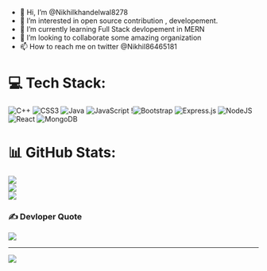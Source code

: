 - 👋 Hi, I’m @Nikhilkhandelwal8278
- 👀 I’m interested in open source contribution , developement. 
- 🌱 I’m currently learning Full Stack devlopement in MERN
- 💞️ I’m looking to collaborate some amazing organization
- 📫 How to reach me on twitter @Nikhil86465181

# 💻 Tech Stack:
![C++](https://img.shields.io/badge/c++-%2300599C.svg?style=for-the-badge&logo=c%2B%2B&logoColor=white) ![CSS3](https://img.shields.io/badge/css3-%231572B6.svg?style=for-the-badge&logo=css3&logoColor=white) ![Java](https://img.shields.io/badge/java-%23ED8B00.svg?style=for-the-badge&logo=java&logoColor=white) ![JavaScript](https://img.shields.io/badge/javascript-%23323330.svg?style=for-the-badge&logo=javascript&logoColor=%23F7DF1E) !![Bootstrap](https://img.shields.io/badge/bootstrap-%23563D7C.svg?style=for-the-badge&logo=bootstrap&logoColor=white) ![Express.js](https://img.shields.io/badge/express.js-%23404d59.svg?style=for-the-badge&logo=express&logoColor=%2361DAFB) ![NodeJS](https://img.shields.io/badge/node.js-6DA55F?style=for-the-badge&logo=node.js&logoColor=white) ![React](https://img.shields.io/badge/react-%2320232a.svg?style=for-the-badge&logo=react&logoColor=%2361DAFB) ![MongoDB](https://img.shields.io/badge/MongoDB-%234ea94b.svg?style=for-the-badge&logo=mongodb&logoColor=white)
# 📊 GitHub Stats:
![](https://github-readme-stats.vercel.app/api?username=Nikhilkhandelwal8278&theme=dark&hide_border=false&include_all_commits=true&count_private=false)<br/>
![](https://github-readme-streak-stats.herokuapp.com/?user=Nikhilkhandelwal8278&theme=dark&hide_border=false)<br/>
![](https://github-readme-stats.vercel.app/api/top-langs/?username=Nikhilkhandelwal8278&theme=dark&hide_border=false&include_all_commits=true&count_private=false&layout=compact)


### ✍️ Devloper Quote
![](https://quotes-github-readme.vercel.app/api?type=horizontal&theme=radical)

---
[![](https://visitcount.itsvg.in/api?id=Nikhilkhandelwal8278&icon=0&color=0)](https://visitcount.itsvg.in)

